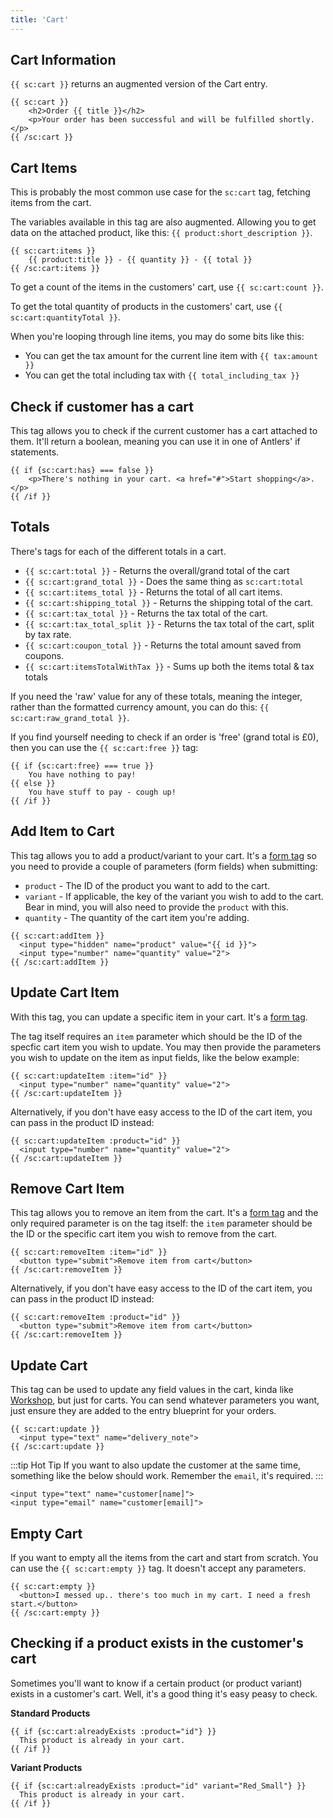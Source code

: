 ```yaml
---
title: 'Cart'
---
```


## Cart Information

`{{ sc:cart }}` returns an augmented version of the Cart entry.

```antlers
{{ sc:cart }}
  	<h2>Order {{ title }}</h2>
  	<p>Your order has been successful and will be fulfilled shortly.</p>
{{ /sc:cart }}
```

## Cart Items

This is probably the most common use case for the `sc:cart` tag, fetching items from the cart.

The variables available in this tag are also augmented. Allowing you to get data on the attached product, like this: `{{ product:short_description }}`.

```antlers
{{ sc:cart:items }}
	{{ product:title }} - {{ quantity }} - {{ total }}
{{ /sc:cart:items }}
```

To get a count of the items in the customers' cart, use `{{ sc:cart:count }}`.

To get the total quantity of products in the customers' cart, use `{{ sc:cart:quantityTotal }}`.

When you're looping through line items, you may do some bits like this:

-   You can get the tax amount for the current line item with `{{ tax:amount }}`
-   You can get the total including tax with `{{ total_including_tax }}`

## Check if customer has a cart

This tag allows you to check if the current customer has a cart attached to them. It'll return a boolean, meaning you can use it in one of Antlers' if statements.

```antlers
{{ if {sc:cart:has} === false }}
  	<p>There's nothing in your cart. <a href="#">Start shopping</a>.</p>
{{ /if }}
```

## Totals

There's tags for each of the different totals in a cart.

-   `{{ sc:cart:total }}` - Returns the overall/grand total of the cart
-   `{{ sc:cart:grand_total }}` - Does the same thing as `sc:cart:total`
-   `{{ sc:cart:items_total }}` - Returns the total of all cart items.
-   `{{ sc:cart:shipping_total }}` - Returns the shipping total of the cart.
-   `{{ sc:cart:tax_total }}` - Returns the tax total of the cart.
-   `{{ sc:cart:tax_total_split }}` - Returns the tax total of the cart, split by tax rate.
-   `{{ sc:cart:coupon_total }}` - Returns the total amount saved from coupons.
-   `{{ sc:cart:itemsTotalWithTax }}` - Sums up both the items total & tax totals

If you need the 'raw' value for any of these totals, meaning the integer, rather than the formatted currency amount, you can do this: `{{ sc:cart:raw_grand_total }}`.

If you find yourself needing to check if an order is 'free' (grand total is £0), then you can use the `{{ sc:cart:free }}` tag:

```antlers
{{ if {sc:cart:free} === true }}
    You have nothing to pay!
{{ else }}
    You have stuff to pay - cough up!
{{ /if }}
```

## Add Item to Cart

This tag allows you to add a product/variant to your cart. It's a [form tag](/tags#form-tags) so you need to provide a couple of parameters (form fields) when submitting:

-   `product` - The ID of the product you want to add to the cart.
-   `variant` - If applicable, the key of the variant you wish to add to the cart. Bear in mind, you will also need to provide the `product` with this.
-   `quantity` - The quantity of the cart item you're adding.

```antlers
{{ sc:cart:addItem }}
  <input type="hidden" name="product" value="{{ id }}">
  <input type="number" name="quantity" value="2">
{{ /sc:cart:addItem }}
```

## Update Cart Item

With this tag, you can update a specific item in your cart. It's a [form tag](/tags#form-tags).

The tag itself requires an `item` parameter which should be the ID of the specfic cart item you wish to update. You may then provide the parameters you wish to update on the item as input fields, like the below example:

```antlers
{{ sc:cart:updateItem :item="id" }}
  <input type="number" name="quantity" value="2">
{{ /sc:cart:updateItem }}
```

Alternatively, if you don't have easy access to the ID of the cart item, you can pass in the product ID instead:

```antlers
{{ sc:cart:updateItem :product="id" }}
  <input type="number" name="quantity" value="2">
{{ /sc:cart:updateItem }}
```

## Remove Cart Item

This tag allows you to remove an item from the cart. It's a [form tag](/tags#form-tags) and the only required parameter is on the tag itself: the `item` parameter should be the ID or the specific cart item you wish to remove from the cart.

```antlers
{{ sc:cart:removeItem :item="id" }}
  <button type="submit">Remove item from cart</button>
{{ /sc:cart:removeItem }}
```

Alternatively, if you don't have easy access to the ID of the cart item, you can pass in the product ID instead:

```antlers
{{ sc:cart:removeItem :product="id" }}
  <button type="submit">Remove item from cart</button>
{{ /sc:cart:removeItem }}
```

## Update Cart

This tag can be used to update any field values in the cart, kinda like [Workshop](https://statamic.com/addons/statamic/workshop), but just for carts. You can send whatever parameters you want, just ensure they are added to the entry blueprint for your orders.

```antlers
{{ sc:cart:update }}
  <input type="text" name="delivery_note">
{{ /sc:cart:update }}
```

:::tip Hot Tip
If you want to also update the customer at the same time, something like the below should work. Remember the `email`, it's required.
:::

```antlers
<input type="text" name="customer[name]">
<input type="email" name="customer[email]">
```

## Empty Cart

If you want to empty all the items from the cart and start from scratch. You can use the `{{ sc:cart:empty }}` tag. It doesn't accept any parameters.

```antlers
{{ sc:cart:empty }}
  <button>I messed up.. there's too much in my cart. I need a fresh start.</button>
{{ /sc:cart:empty }}
```

## Checking if a product exists in the customer's cart

Sometimes you'll want to know if a certain product (or product variant) exists in a customer's cart. Well, it's a good thing it's easy peasy to check.

**Standard Products**

```antlers
{{ if {sc:cart:alreadyExists :product="id"} }}
  This product is already in your cart.
{{ /if }}
```

**Variant Products**

```antlers
{{ if {sc:cart:alreadyExists :product="id" variant="Red_Small"} }}
  This product is already in your cart.
{{ /if }}
```
